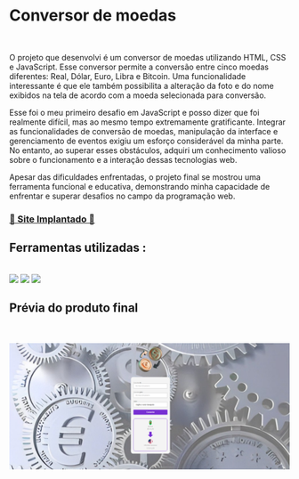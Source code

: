 # Conversor de moedas 
</br>

O projeto que desenvolvi é um conversor de moedas utilizando HTML, CSS e JavaScript. Esse conversor permite a conversão entre cinco moedas diferentes: Real, Dólar, Euro, Libra e Bitcoin. Uma funcionalidade interessante é que ele também possibilita a alteração da foto e do nome exibidos na tela de acordo com a moeda selecionada para conversão.

Esse foi o meu primeiro desafio em JavaScript e posso dizer que foi realmente difícil, mas ao mesmo tempo extremamente gratificante. Integrar as funcionalidades de conversão de moedas, manipulação da interface e gerenciamento de eventos exigiu um esforço considerável da minha parte. No entanto, ao superar esses obstáculos, adquiri um conhecimento valioso sobre o funcionamento e a interação dessas tecnologias web.

Apesar das dificuldades enfrentadas, o projeto final se mostrou uma ferramenta funcional e educativa, demonstrando minha capacidade de enfrentar e superar desafios no campo da programação web.
<h3><a href="https://yyassmim.github.io/conversor-de-moedas/">🔗 Site Implantado 🔗</a></a></h3>
<h2> Ferramentas utilizadas : </h2>
</br>
   <img src="https://img.shields.io/badge/HTML5-E34F26?style=for-the-badge&logo=html5&logoColor=white"/>
   <img src="https://img.shields.io/badge/CSS3-1572B6?style=for-the-badge&logo=css3&logoColor=white"/>
  <img src="https://img.shields.io/badge/javascript-%23323330.svg?style=flat&logo=javascript&logoColor=%23F7DF1E"/>
     
<h2> Prévia do produto final </h2>
</br>
</br>
<img src="https://github.com/yyassmim/conversor-de-moedas/blob/main/assets/prints/desktop-print.png" />
